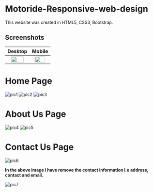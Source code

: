 # Motoride-Responsive-web-design

This website was created in HTML5, CSS3, Bootstrap.
## Screenshots

| Desktop  | Mobile |
| :-----------: | :-----------: |
| <img src="https://user-images.githubusercontent.com/21124445/43677824-322ad39a-9826-11e8-88ff-ca75ee36ac00.png" width="80%">  | <img src="https://user-images.githubusercontent.com/21124445/43677825-3263ab8e-9826-11e8-8418-a551c4a3e278.png" width="80%" >  |

# Home Page
![pic1](https://user-images.githubusercontent.com/21124445/42833567-0d2b6bc6-8a12-11e8-9b02-1fd62b3ea0ee.png)
![pic2](https://user-images.githubusercontent.com/21124445/42833568-0d618ca6-8a12-11e8-8525-021c04dc505c.png)
![pic3](https://user-images.githubusercontent.com/21124445/42833769-c4528e1a-8a12-11e8-9036-f9573ad792af.png)

# About Us Page
![pic4](https://user-images.githubusercontent.com/21124445/42833571-0dcf1fd2-8a12-11e8-9c62-0b8a78818f8d.png)
![pic5](https://user-images.githubusercontent.com/21124445/42833572-0e01f9b6-8a12-11e8-9862-a47e97520fa6.png)

# Contact Us Page
![pic6](https://user-images.githubusercontent.com/21124445/42833573-0e36c07e-8a12-11e8-8b55-b9514b565667.png)

**In the above image i have remove the contact information i.e address, contact and email.**

![pic7](https://user-images.githubusercontent.com/21124445/42833574-0e6b6a2c-8a12-11e8-86ad-8b492bc67b6c.png)
